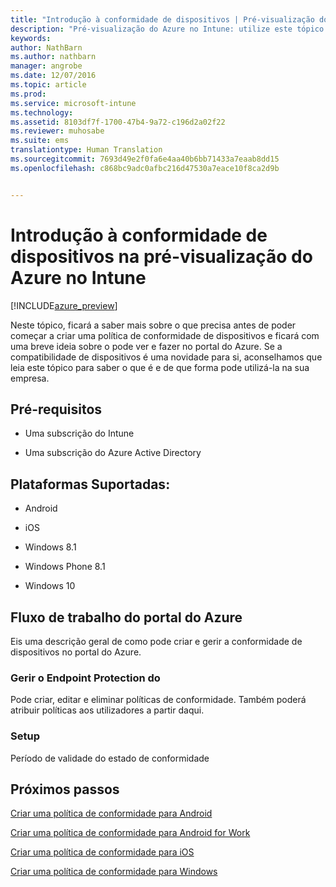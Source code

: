 ```yaml
---
title: "Introdução à conformidade de dispositivos | Pré-visualização do Azure no Intune | Documentos da Microsoft"
description: "Pré-visualização do Azure no Intune: utilize este tópico para compreender os pré-requisitos obrigatórios para criar políticas de conformidade no Microsoft Intune"
keywords: 
author: NathBarn
ms.author: nathbarn
manager: angrobe
ms.date: 12/07/2016
ms.topic: article
ms.prod: 
ms.service: microsoft-intune
ms.technology: 
ms.assetid: 8103df7f-1700-47b4-9a72-c196d2a02f22
ms.reviewer: muhosabe
ms.suite: ems
translationtype: Human Translation
ms.sourcegitcommit: 7693d49e2f0fa6e4aa40b6bb71433a7eaab8dd15
ms.openlocfilehash: c868bc9adc0afbc216d47530a7eace10f8ca2d9b


---
```


# <a name="get-started-with-device-compliance-in-intune-azure-preview"></a>Introdução à conformidade de dispositivos na pré-visualização do Azure no Intune


[!INCLUDE[azure_preview](../includes/azure_preview.md)]

Neste tópico, ficará a saber mais sobre o que precisa antes de poder começar a criar uma política de conformidade de dispositivos e ficará com uma breve ideia sobre o pode ver e fazer no portal do Azure. Se a compatibilidade de dispositivos é uma novidade para si, aconselhamos que leia este tópico para saber o que é e de que forma pode utilizá-la na sua empresa.

##  <a name="pre-requisites"></a>Pré-requisitos


-   Uma subscrição do Intune

-   Uma subscrição do Azure Active Directory



##  <a name="supported-platforms"></a>Plataformas Suportadas:


-   Android

-   iOS

-   Windows 8.1

-   Windows Phone 8.1

-   Windows 10

##  <a name="azure-portal-workflow"></a>Fluxo de trabalho do portal do Azure


Eis uma descrição geral de como pode criar e gerir a conformidade de dispositivos no portal do Azure.

<!---### Overview

When you choose the **Set device compliance** workload, the blade opens with an  **Overview** section that displays a summary view of your compliance policies that you have created and the status of the devices they have been applied to. If you
don’t have any policies configured yet, the overview will just include the various reports but with no data.--->

### <a name="manage"></a>Gerir o Endpoint Protection do

Pode criar, editar e eliminar políticas de conformidade. Também poderá atribuir políticas aos utilizadores a partir daqui.

<!---### Monitor

This section is a detailed view of what you see in the **Overview**. A list of all the reports are displayed in this section and you can interactively drill down through each of these reports.--->

### <a name="setup"></a>Setup

Período de validade do estado de conformidade

##  <a name="next-steps"></a>Próximos passos
[Criar uma política de conformidade para Android](create-a-compliance-policy-for-android.md)

[Criar uma política de conformidade para Android for Work](create-a-compliance-policy-for-android-for-work.md)

[Criar uma política de conformidade para iOS](create-a-compliance-policy-for-ios.md)

[Criar uma política de conformidade para Windows](create-a-compliance-policy-for-windows.md)



<!--HONumber=Feb17_HO1-->


